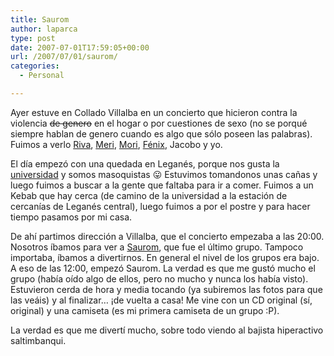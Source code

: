 ```yaml
---
title: Saurom
author: laparca
type: post
date: 2007-07-01T17:59:05+00:00
url: /2007/07/01/saurom/
categories:
  - Personal

---
```

Ayer estuve en Collado Villalba en un concierto que hicieron contra la violencia <strike>de genero</strike> en el hogar o por cuestiones de sexo (no se porqué siempre hablan de genero cuando es algo que sólo poseen las palabras). Fuimos a verlo <a href="http://thangtar.laparca.es/" target="_blank">Riva</a>, <a href="http://lacortecelestialdice.blogspot.com/" target="_blank">Meri</a>, <a href="http://james-moriarty-black.blogspot.com/" target="_blank">Mori</a>, <a href="http://lifeoverflow.blogspot.com/" target="_blank">Fénix</a>, Jacobo y yo.

El día empezó con una quedada en Leganés, porque nos gusta la <a href="http://www.uc3m.es/" target="_blank">universidad</a> y somos masoquistas 😛 Estuvimos tomandonos unas cañas y luego fuimos a buscar a la gente que faltaba para ir a comer. Fuimos a un Kebab que hay cerca (de camino de la universidad a la estación de cercanías de Leganés central), luego fuimos a por el postre y para hacer tiempo pasamos por mi casa.

De ahí partimos dirección a Villalba, que el concierto empezaba a las 20:00. Nosotros íbamos para ver a <a href="http://www.saurom.com" title="Grupo de musica metal español" target="_blank">Saurom</a>, que fue el último grupo. Tampoco importaba, íbamos a divertirnos. En general el nivel de los grupos era bajo. A eso de las 12:00, empezó Saurom. La verdad es que me gustó mucho el grupo (había oído algo de ellos, pero no mucho y nunca los había visto). Estuvieron cerda de hora y media tocando (ya subiremos las fotos para que las veáis) y al finalizar&#8230; ¡de vuelta a casa! Me vine con un CD original (sí, original) y una camiseta (es mi primera camiseta de un grupo :P).

La verdad es que me divertí mucho, sobre todo viendo al bajista hiperactivo saltimbanqui.